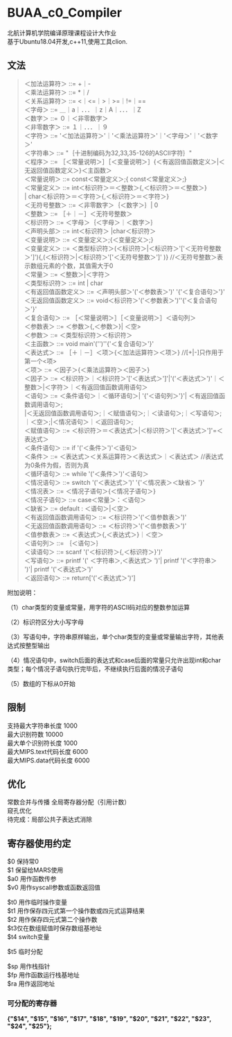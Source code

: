 # BUAA_c0_Compiler
北航计算机学院编译原理课程设计大作业  
基于Ubuntu18.04开发,c++11,使用工具clion. 


## 文法
> ＜加法运算符＞ ::= +｜-  
>＜乘法运算符＞  ::= *｜/  
>＜关系运算符＞  ::=  <｜<=｜>｜>=｜!=｜==  
>＜字母＞   ::= ＿｜a｜．．．｜z｜A｜．．．｜Z  
>＜数字＞   ::= ０｜＜非零数字＞  
>＜非零数字＞  ::= １｜．．．｜９  
>＜字符＞    ::=  '＜加法运算符＞'｜'＜乘法运算符＞'｜'＜字母＞'｜'＜数字＞'  
>＜字符串＞   ::=  "｛十进制编码为32,33,35-126的ASCII字符｝"  
>＜程序＞    ::= ［＜常量说明＞］［＜变量说明＞］{＜有返回值函数定义＞|＜无返回值函数定义＞}＜主函数＞  
>＜常量说明＞ ::=  const＜常量定义＞;{ const＜常量定义＞;}  
>＜常量定义＞   ::=   int＜标识符＞＝＜整数＞{,＜标识符＞＝＜整数＞}  
                               | char＜标识符＞＝＜字符＞{,＜标识符＞＝＜字符＞}                              
>＜无符号整数＞  ::= ＜非零数字＞｛＜数字＞｝| 0  
>＜整数＞        ::= ［＋｜－］＜无符号整数＞  
>＜标识符＞    ::=  ＜字母＞｛＜字母＞｜＜数字＞｝  
>＜声明头部＞   ::=  int＜标识符＞ |char＜标识符＞  
>＜变量说明＞  ::= ＜变量定义＞;{＜变量定义＞;}  
>＜变量定义＞  ::= ＜类型标识符＞(＜标识符＞|＜标识符＞'\['＜无符号整数＞'\]'){,(＜标识符＞|＜标识符＞'\['＜无符号整数＞'\]' )} //＜无符号整数＞表示数组元素的个数，其值需大于0  
>＜常量＞   ::=  ＜整数＞|＜字符＞  
>＜类型标识符＞      ::=  int | char  
>＜有返回值函数定义＞  ::=  ＜声明头部＞'('＜参数表＞')' '{'＜复合语句＞'}'  
>＜无返回值函数定义＞  ::= void＜标识符＞'('＜参数表＞')''{'＜复合语句＞'}'  
>＜复合语句＞   ::=  ［＜常量说明＞］［＜变量说明＞］＜语句列＞  
>＜参数表＞    ::= ＜参数＞{,＜参数＞}| ＜空>  
>＜参数＞    ::=  ＜类型标识符＞＜标识符＞  
>＜主函数＞    ::= void main'('')''{'＜复合语句＞'}'  
>＜表达式＞    ::= ［＋｜－］＜项＞{＜加法运算符＞＜项＞}   //\[+|-\]只作用于第一个<项>  
>＜项＞     ::= ＜因子＞{＜乘法运算符＞＜因子＞}  
>＜因子＞    ::= ＜标识符＞｜＜标识符＞'\['＜表达式＞'\]'|'('＜表达式＞')'｜＜整数＞|＜字符＞｜＜有返回值函数调用语句＞           
>＜语句＞    ::= ＜条件语句＞｜＜循环语句＞| '{'＜语句列＞'}'| ＜有返回值函数调用语句＞;   
                           |＜无返回值函数调用语句＞;｜＜赋值语句＞;｜＜读语句＞;｜＜写语句＞;｜＜空＞;|＜情况语句＞｜＜返回语句＞;  
>＜赋值语句＞   ::=  ＜标识符＞＝＜表达式＞|＜标识符＞'\['＜表达式＞'\]'=＜表达式＞  
>＜条件语句＞  ::=  if '('＜条件＞')'＜语句＞  
>＜条件＞    ::=  ＜表达式＞＜关系运算符＞＜表达式＞｜＜表达式＞ //表达式为0条件为假，否则为真  
>＜循环语句＞   ::=  while '('＜条件＞')'＜语句＞  
>＜情况语句＞  ::=  switch '('＜表达式＞')' '{'＜情况表＞＜缺省＞ '}'  
>＜情况表＞   ::=  ＜情况子语句＞{＜情况子语句＞}  
>＜情况子语句＞  ::=  case＜常量＞：＜语句＞  
>＜缺省＞   ::=  default : ＜语句＞|＜空＞  
>＜有返回值函数调用语句＞ ::= ＜标识符＞'('＜值参数表＞')'  
>＜无返回值函数调用语句＞ ::= ＜标识符＞'('＜值参数表＞')'  
>＜值参数表＞   ::= ＜表达式＞{,＜表达式＞}｜＜空＞  
>＜语句列＞   ::= ｛＜语句＞｝  
>＜读语句＞    ::=  scanf '('＜标识符＞{,＜标识符＞}')'  
>＜写语句＞    ::= printf '(' ＜字符串＞,＜表达式＞ ')'| printf '('＜字符串＞ ')'| printf '('＜表达式＞')'  
>＜返回语句＞   ::=  return\['('＜表达式＞')'\]     


附加说明：

（1）char类型的变量或常量，用字符的ASCII码对应的整数参加运算

（2）标识符区分大小写字母

（3）写语句中，字符串原样输出，单个char类型的变量或常量输出字符，其他表达式按整型输出

（4）情况语句中，switch后面的表达式和case后面的常量只允许出现int和char类型；每个情况子语句执行完毕后，不继续执行后面的情况子语句

（5）数组的下标从0开始 

## 限制
支持最大字符串长度 1000  
最大识别符数 10000  
最大单个识别符长度 1000  
最大MIPS.text代码长度 6000  
最大MIPS.data代码长度 6000  

## 优化
常数合并与传播
全局寄存器分配（引用计数）  
窥孔优化   
待完成：局部公共子表达式消除


## 寄存器使用约定
$0 保持常0  
$1 保留给MARS使用  
$a0 用作函数传参  
$v0 用作syscall参数或函数返回值  
  
$t0 用作临时操作变量  
$t1 用作保存四元式第一个操作数或四元式运算结果  
$t2 用作保存四元式第二个操作数  
$t3仅在数组赋值时保存数组基地址   
$t4 switch变量
  
$t5 临时分配

$sp 用作栈指针  
$fp 用作函数运行栈基地址  
$ra 用作返回地址  

### 可分配的寄存器
**{"$14", "$15", "$16", "$17", "$18", "$19", "$20", "$21", "$22", "$23", "$24", "$25"};**